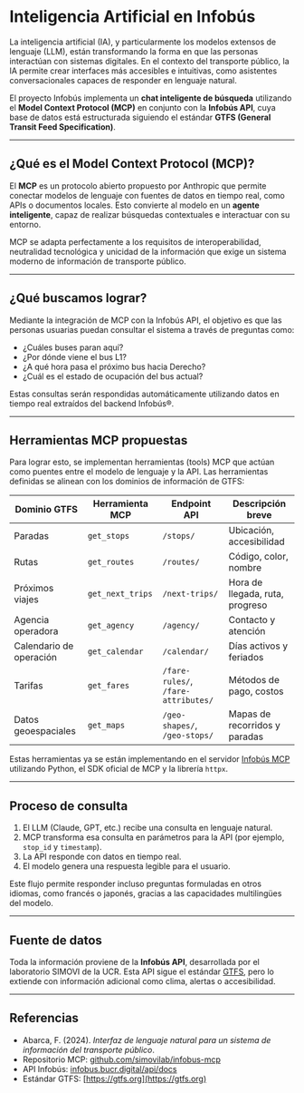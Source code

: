 # Inteligencia Artificial en Infobús

La inteligencia artificial (IA), y particularmente los modelos extensos de lenguaje (LLM), están transformando la forma en que las personas interactúan con sistemas digitales. En el contexto del transporte público, la IA permite crear interfaces más accesibles e intuitivas, como asistentes conversacionales capaces de responder en lenguaje natural.

El proyecto Infobús implementa un **chat inteligente de búsqueda** utilizando el **Model Context Protocol (MCP)** en conjunto con la **Infobús API**, cuya base de datos está estructurada siguiendo el estándar **GTFS (General Transit Feed Specification)**.

---

## ¿Qué es el Model Context Protocol (MCP)?

El **MCP** es un protocolo abierto propuesto por Anthropic que permite conectar modelos de lenguaje con fuentes de datos en tiempo real, como APIs o documentos locales. Esto convierte al modelo en un **agente inteligente**, capaz de realizar búsquedas contextuales e interactuar con su entorno.

MCP se adapta perfectamente a los requisitos de interoperabilidad, neutralidad tecnológica y unicidad de la información que exige un sistema moderno de información de transporte público.

---

## ¿Qué buscamos lograr?

Mediante la integración de MCP con la Infobús API, el objetivo es que las personas usuarias puedan consultar el sistema a través de preguntas como:

- ¿Cuáles buses paran aquí?
- ¿Por dónde viene el bus L1?
- ¿A qué hora pasa el próximo bus hacia Derecho?
- ¿Cuál es el estado de ocupación del bus actual?

Estas consultas serán respondidas automáticamente utilizando datos en tiempo real extraídos del backend Infobús®.

---

## Herramientas MCP propuestas

Para lograr esto, se implementan herramientas (tools) MCP que actúan como puentes entre el modelo de lenguaje y la API. Las herramientas definidas se alinean con los dominios de información de GTFS:

| Dominio GTFS             | Herramienta MCP      | Endpoint API           | Descripción breve |
|--------------------------|----------------------|------------------------|--------------------|
| Paradas                  | `get_stops`          | `/stops/`              | Ubicación, accesibilidad |
| Rutas                    | `get_routes`         | `/routes/`             | Código, color, nombre |
| Próximos viajes          | `get_next_trips`     | `/next-trips/`         | Hora de llegada, ruta, progreso |
| Agencia operadora        | `get_agency`         | `/agency/`             | Contacto y atención |
| Calendario de operación  | `get_calendar`       | `/calendar/`           | Días activos y feriados |
| Tarifas                  | `get_fares`          | `/fare-rules/`, `/fare-attributes/` | Métodos de pago, costos |
| Datos geoespaciales      | `get_maps`           | `/geo-shapes/`, `/geo-stops/` | Mapas de recorridos y paradas |

Estas herramientas ya se están implementando en el servidor [Infobús MCP](https://github.com/simovilab/infobus-mcp) utilizando Python, el SDK oficial de MCP y la librería `httpx`.

---

## Proceso de consulta

1. El LLM (Claude, GPT, etc.) recibe una consulta en lenguaje natural.
2. MCP transforma esa consulta en parámetros para la API (por ejemplo, `stop_id` y `timestamp`).
3. La API responde con datos en tiempo real.
4. El modelo genera una respuesta legible para el usuario.

Este flujo permite responder incluso preguntas formuladas en otros idiomas, como francés o japonés, gracias a las capacidades multilingües del modelo.

---

## Fuente de datos

Toda la información proviene de la **Infobús API**, desarrollada por el laboratorio SIMOVI de la UCR. Esta API sigue el estándar [GTFS](https://gtfs.org/schedule/), pero lo extiende con información adicional como clima, alertas o accesibilidad.

---

## Referencias

- Abarca, F. (2024). *Interfaz de lenguaje natural para un sistema de información del transporte público*.
- Repositorio MCP: [github.com/simovilab/infobus-mcp](https://github.com/simovilab/infobus-mcp)
- API Infobús: [infobus.bucr.digital/api/docs](https://infobus.bucr.digital/api/docs)
- Estándar GTFS: [https://gtfs.org](https://gtfs.org)


